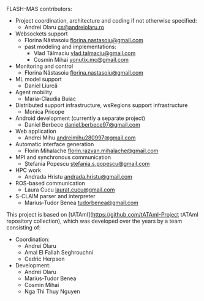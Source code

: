 <!--- ---------------------------------------------
Copyright (C) 2021 Andrei Olaru.

This file is part of Flash-MAS. The CONTRIBUTORS.md file lists people who have been previously involved with this project.

Flash-MAS is free software: you can redistribute it and/or modify it under the terms of the GNU General Public License as published by the Free Software Foundation, either version 3 of the License, or any later version.

Flash-MAS is distributed in the hope that it will be useful, but WITHOUT ANY WARRANTY; without even the implied warranty of MERCHANTABILITY or FITNESS FOR A PARTICULAR PURPOSE.  See the GNU General Public License for more details.

You should have received a copy of the GNU General Public License along with Flash-MAS.  If not, see <http://www.gnu.org/licenses/>.
--------------------------------------------- -->

FLASH-MAS contributors:

* Project coordination, architecture and coding if not otherwise specified:
   * Andrei Olaru <cs@andreiolaru.ro>
* Websockets support
   * Florina Năstasoiu <florina.nastasoiu@gmail.com>
   * past modeling and implementations:
      * Vlad Tălmaciu <vlad.talmaciu@gmail.com>
      * Cosmin Mihai <yonutix.mc@gmail.com>
* Monitoring and control
   * Florina Năstasoiu <florina.nastasoiu@gmail.com>
* ML model support
   * Daniel Liurcă 
* Agent mobility
   * Maria-Claudia Buiac
* Distributed support infrastructure, wsRegions support infrastructure
   * Monica Pricope
* Android development (currently a separate project)
   * Daniel Berbece <daniel.berbece97@gmail.com>
* Web application
   * Andrei Mihu <andreimihu280997@gmail.com>
* Automatic interface generation
   * Florin Mihalache <florin.razvan.mihalache@gmail.com>
* MPI and synchronous communication
   * Ștefania Popescu <stefania.s.popescu@gmail.com>
* HPC work
   * Andrada Hristu <andrada.hristu@gmail.com>
* ROS-based communication
   * Laura Cucu <laurat.cucu@gmail.com>
* S-CLAIM parser and interpreter
   * Marius-Tudor Benea <tudorbenea@gmail.com>

This project is based on [tATAmI](https://github.com/tATAmI-Project tATAmI repository collection), which was developed over the years by a team consisting of:

* Coordination:
   * Andrei Olaru
   * Amal El Fallah Seghrouchni
   * Cedric Herpson
* Development:
   * Andrei Olaru
   * Marius-Tudor Benea
   * Cosmin Mihai
   * Nga Thi Thuy Nguyen
